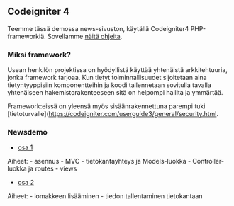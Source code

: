 ## Codeigniter 4

Teemme tässä demossa news-sivuston, käytällä Codeigniter4 PHP-frameworkiä. Sovellamme [näitä ohjeita](https://codeigniter.com/user_guide/tutorial/index.html).

### Miksi framework?

Usean henkilön projektissa on hyödyllistä käyttää yhtenäistä arkkitehtuuria, jonka framework tarjoaa. Kun tietyt toiminnallisuudet sijoitetaan aina tietyntyyppisiin komponentteihin ja koodi tallennetaan sovitulla tavalla yhtenäiseen hakemistorakenteeseen sitä on helpompi hallita ja ymmärtää.

Framework:eissä on yleensä myös sisäänrakennettuna parempi tuki [tietoturvalle](https://codeigniter.com/userguide3/general/security.html.

### Newsdemo

- [osa 1](newsdemo_osa1.html)

Aiheet:
        - asennus
        - MVC
        - tietokantayhteys ja Models-luokka
        - Controller-luokka ja routes
        - views

- [osa 2](newsdemo_osa2.html)

Aiheet:
        - lomakkeen lisääminen
        - tiedon tallentaminen tietokantaan
